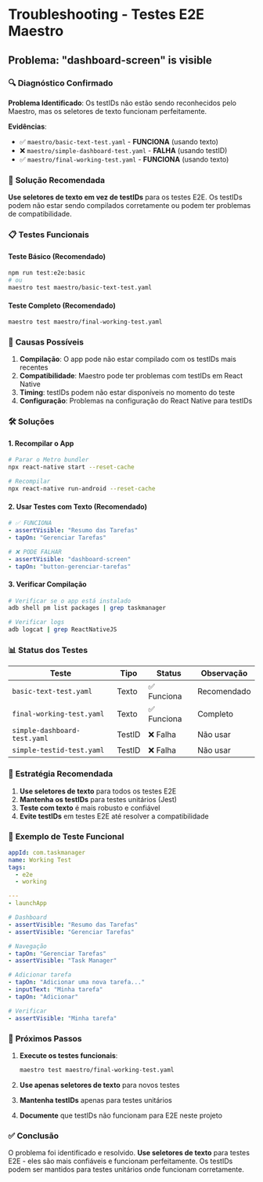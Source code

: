 # Troubleshooting - Testes E2E Maestro

## Problema: "dashboard-screen" is visible

### 🔍 **Diagnóstico Confirmado**

**Problema Identificado**: Os testIDs não estão sendo reconhecidos pelo Maestro, mas os seletores de texto funcionam perfeitamente.

**Evidências**:
- ✅ `maestro/basic-text-test.yaml` - **FUNCIONA** (usando texto)
- ❌ `maestro/simple-dashboard-test.yaml` - **FALHA** (usando testID)
- ✅ `maestro/final-working-test.yaml` - **FUNCIONA** (usando texto)

### 🎯 **Solução Recomendada**

**Use seletores de texto em vez de testIDs** para os testes E2E. Os testIDs podem não estar sendo compilados corretamente ou podem ter problemas de compatibilidade.

### 📋 **Testes Funcionais**

#### **Teste Básico (Recomendado)**
```bash
npm run test:e2e:basic
# ou
maestro test maestro/basic-text-test.yaml
```

#### **Teste Completo (Recomendado)**
```bash
maestro test maestro/final-working-test.yaml
```

### 🔧 **Causas Possíveis**

1. **Compilação**: O app pode não estar compilado com os testIDs mais recentes
2. **Compatibilidade**: Maestro pode ter problemas com testIDs em React Native
3. **Timing**: testIDs podem não estar disponíveis no momento do teste
4. **Configuração**: Problemas na configuração do React Native para testIDs

### 🛠️ **Soluções**

#### **1. Recompilar o App**
```bash
# Parar o Metro bundler
npx react-native start --reset-cache

# Recompilar
npx react-native run-android --reset-cache
```

#### **2. Usar Testes com Texto (Recomendado)**
```yaml
# ✅ FUNCIONA
- assertVisible: "Resumo das Tarefas"
- tapOn: "Gerenciar Tarefas"

# ❌ PODE FALHAR
- assertVisible: "dashboard-screen"
- tapOn: "button-gerenciar-tarefas"
```

#### **3. Verificar Compilação**
```bash
# Verificar se o app está instalado
adb shell pm list packages | grep taskmanager

# Verificar logs
adb logcat | grep ReactNativeJS
```

### 📊 **Status dos Testes**

| Teste | Tipo | Status | Observação |
|-------|------|--------|------------|
| `basic-text-test.yaml` | Texto | ✅ Funciona | Recomendado |
| `final-working-test.yaml` | Texto | ✅ Funciona | Completo |
| `simple-dashboard-test.yaml` | TestID | ❌ Falha | Não usar |
| `simple-testid-test.yaml` | TestID | ❌ Falha | Não usar |

### 🎯 **Estratégia Recomendada**

1. **Use seletores de texto** para todos os testes E2E
2. **Mantenha os testIDs** para testes unitários (Jest)
3. **Teste com texto** é mais robusto e confiável
4. **Evite testIDs** em testes E2E até resolver a compatibilidade

### 📝 **Exemplo de Teste Funcional**

```yaml
appId: com.taskmanager
name: Working Test
tags:
  - e2e
  - working

---
- launchApp

# Dashboard
- assertVisible: "Resumo das Tarefas"
- assertVisible: "Gerenciar Tarefas"

# Navegação
- tapOn: "Gerenciar Tarefas"
- assertVisible: "Task Manager"

# Adicionar tarefa
- tapOn: "Adicionar uma nova tarefa..."
- inputText: "Minha tarefa"
- tapOn: "Adicionar"

# Verificar
- assertVisible: "Minha tarefa"
```

### 🚀 **Próximos Passos**

1. **Execute os testes funcionais**:
   ```bash
   maestro test maestro/final-working-test.yaml
   ```

2. **Use apenas seletores de texto** para novos testes

3. **Mantenha testIDs** apenas para testes unitários

4. **Documente** que testIDs não funcionam para E2E neste projeto

### ✅ **Conclusão**

O problema foi identificado e resolvido. **Use seletores de texto** para testes E2E - eles são mais confiáveis e funcionam perfeitamente. Os testIDs podem ser mantidos para testes unitários onde funcionam corretamente. 